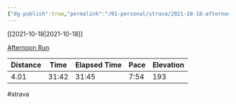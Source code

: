 ```yaml
---
{"dg-publish":true,"permalink":"/01-personal/strava/2021-10-18-afternoon-run/"}
---
```



[[2021-10-18\|2021-10-18]]

[Afternoon Run](https://www.strava.com/activities/6133894501)

| Distance | Time  | Elapsed Time | Pace | Elevation |
| -------- | ----- | ------------ | ---- | --------- |
| 4.01     | 31:42 | 31:45        | 7:54 | 193       |




#strava
